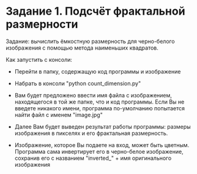 # Задание 1. Подсчёт фрактальной размерности
Задание: вычислить ёмкостную размерность для черно-белого изображения с помощью метода наименьших квадратов.

Как запустить с консоли:
* Перейти в папку, содержащую код программы и изображение

* Набрать в консоли "python count_dimension.py"

* Вам будет предложено ввести имя файла с изображением, находящегося в той же папке, что и код программы. Если Вы не введете никакого имени, программа по-умолчанию попытается найти файл с именем "image.jpg"

* Далее Вам будет выведен результат работы программы: размеры изображения в пикселях и его фрактальная размерность.

* Изображение, которое Вы подаете на вход, может быть цветным. Программа сама инвертирует его в черно-белое изображение, сохранив его с названием "inverted_" + имя оригинального изображения
